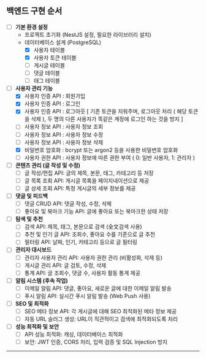 ## 백엔드 구현 순서

- [ ] **기본 환경 설정**
  - 프로젝트 초기화 (NestJS 설정, 필요한 라이브러리 설치)
  - 데이터베이스 설계 (PostgreSQL)
    - [x] 사용자 테이블
    - [x] 사용자 토큰 테이블
    - [ ] 게시글 테이블
    - [ ] 댓글 테이블
    - [ ] 태그 테이블

- [ ] **사용자 관리 기능**
  - [x] 사용자 인증 API : 회원가입
  - [x] 사용자 인증 API : 로그인
  - [x] 사용자 인증 API : 로그아웃 [ 기존 토큰을 지워주며, 로그아웃 처리 ( 해당 토큰을 삭제 ), 두 명의 다른 사용자가 똑같은 계정에 로그인 하는 것을 방지 ]
  - [ ] 사용자 정보 API : 사용자 정보 조회
  - [ ] 사용자 정보 API : 사용자 정보 수정
  - [ ] 사용자 정보 API : 사용자 정보 삭제
  - [x] 비밀번호 암호화 : bcrypt 또는 argon2 등을 사용한 비밀번호 암호화
  - [ ] 사용자 권한 API : 사용자 정보에 따른 권한 부여 ( 0: 일반 사용자, 1: 관리자 )

- [ ] **콘텐츠 관리 (글 작성 및 수정)**
  - [ ] 글 작성/편집 API: 글의 제목, 본문, 태그, 카테고리 등 저장
  - [ ] 글 목록 조회 API: 게시글 목록을 페이지네이션으로 제공
  - [ ] 글 상세 조회 API: 특정 게시글의 세부 정보를 제공

- [ ] **댓글 및 피드백**
  - [ ] 댓글 CRUD API: 댓글 작성, 수정, 삭제
  - [ ] 좋아요 및 북마크 기능 API: 글에 좋아요 또는 북마크한 상태 저장

- [ ] **탐색 및 추천**
  - [ ] 검색 API: 제목, 태그, 본문으로 검색 (全文검색 사용)
  - [ ] 추천 및 인기 글 API: 조회수, 좋아요 수를 기준으로 글 추천
  - [ ] 필터링 API: 날짜, 인기, 카테고리 등으로 글 필터링

- [ ] **관리자 대시보드**
  - [ ] 관리자 사용자 관리 API: 사용자 권한 관리 (비활성화, 삭제 등)
  - [ ] 게시글 관리 API: 글 검토, 수정, 삭제
  - [ ] 통계 API: 글 조회수, 댓글 수, 사용자 활동 통계 제공

- [ ] **알림 시스템 (후속 작업)**
  - [ ] 이메일 알림 API: 댓글, 좋아요, 새로운 글에 대한 이메일 알림 발송
  - [ ] 푸시 알림 API: 실시간 푸시 알림 발송 (Web Push 사용)

- [ ] **SEO 및 최적화**
  - [ ] SEO 메타 정보 API: 각 게시글에 대해 SEO 최적화된 메타 정보 제공
  - [ ] 자동 URL 슬러그 생성: URL이 직관적이고 검색에 최적화되도록 처리

- [ ] **성능 최적화 및 보안**
  - [ ] API 성능 최적화: 캐싱, 데이터베이스 최적화
  - [ ] 보안: JWT 인증, CORS 처리, 입력 검증 및 SQL Injection 방지

---
